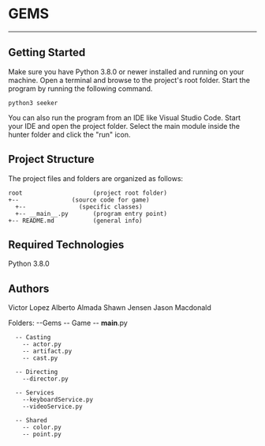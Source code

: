 # GEMS


---
## Getting Started
Make sure you have Python 3.8.0 or newer installed and running on your machine. Open a terminal and browse to the project's root folder. Start the program by running the following command.
```
python3 seeker 
```
You can also run the program from an IDE like Visual Studio Code. Start your IDE and open the project folder. Select the main module inside the hunter folder and click the "run" icon.

## Project Structure
The project files and folders are organized as follows:
```
root                    (project root folder)
+--               (source code for game)
  +--               (specific classes)
  +-- __main__.py       (program entry point)
+-- README.md           (general info)
```

## Required Technologies
Python 3.8.0

## Authors

Victor Lopez
Alberto Almada
Shawn Jensen
Jason Macdonald


Folders:
  --Gems
    -- Game
      -- __main__.py

      -- Casting 
        -- actor.py
        -- artifact.py
        -- cast.py

      -- Directing
        --director.py

      -- Services
        --keyboardService.py
        --videoService.py

      -- Shared
        -- color.py
        -- point.py